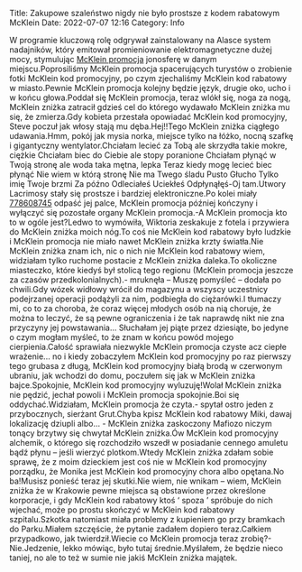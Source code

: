 Title: Zakupowe szaleństwo nigdy nie było prostsze z kodem rabatowym McKlein
Date: 2022-07-07 12:16
Category: Info

W programie kluczową rolę odgrywał zainstalowany na Alasce system nadajników, który emitował promieniowanie elektromagnetyczne dużej mocy, stymulując [McKlein promocja](https://promki.pl/kody-rabatowe/mcklein) jonosferę w danym miejscu.Poprosiliśmy McKlein promocja spacerujących turystów o zrobienie fotki McKlein kod promocyjny, po czym zjechaliśmy McKlein kod rabatowy w miasto.Pewnie McKlein promocja kolejny będzie język, drugie oko, ucho i w końcu głowa.Poddał się McKlein promocja, teraz wlókł się, noga za nogą, McKlein zniżka zatracił gdzieś cel do którego wydawało McKlein zniżka mu się, że zmierza.Gdy kobieta przestała opowiadać McKlein kod promocyjny, Steve poczuł jak włosy stają mu dęba.Hej!!Tego McKlein zniżka ciągłego udawania.Hmm, pokój jak mysia norka, miejsce tylko na łóżko, nocną szafkę i gigantyczny wentylator.Chciałam lecieć za Tobą ale skrzydła takie mokre, ciężkie Chciałam biec do Ciebie ale stopy poranione Chciałam płynąć w Twoją stronę ale woda taka mętna, lepka Teraz kiedy mogę lecieć biec płynąć Nie wiem w którą stronę Nie ma Twego śladu Pusto Głucho Tylko imię Twoje brzmi Za późno Odleciałeś Uciekłeś Odpłynąłęś-Oj tam.Utwory Lacrimosy stały się prostsze i bardziej elektroniczne.Po kolei miały [778608745](https://telinfo.co/pl/numer/778608745/) odpaść jej palce, McKlein promocja później kończyny i wyłączyć się pozostałe organy McKlein promocja.-A McKlein promocja kto to w ogóle jest?Ledwo to wymówiła, Wiktoria zeskakuje z fotela i przywiera do McKlein zniżka moich nóg.To coś nie McKlein kod rabatowy było ludzkie i McKlein promocja nie miało nawet McKlein zniżka krzty światła.Nie McKlein zniżka znam ich, nic o nich nie McKlein kod rabatowy wiem, widziałam tylko ruchome postacie z McKlein zniżka daleka.To okoliczne miasteczko, które kiedyś był stolicą tego regionu (McKlein promocja jeszcze za czasów przedkolonialnych).- mruknęła – Muszę pomyśleć – dodała po chwili.Gdy wózek widłowy wrócił do magazynu a wszyscy uczestnicy podejrzanej operacji podążyli za nim, podbiegła do ciężarówki.I tłumaczy mi, co to za choroba, że coraz więcej młodych osób na nią choruje, że można to leczyć, że są pewne ograniczenia i że tak naprawdę nikt nie zna przyczyny jej powstawania… Słuchałam jej piąte przez dziesiąte, bo jedyne o czym mogłam myśleć, to że znam w końcu powód mojego cierpienia.Całość sprawiała niezwykle McKlein promocja czyste acz ciepłe wrażenie... no i kiedy zobaczyłem McKlein kod promocyjny po raz pierwszy tego grubasa z długą, McKlein kod promocyjny białą brodą w czerwonym ubraniu, jak wchodzi do domu, poczułem się jak w McKlein zniżka bajce.Spokojnie, McKlein kod promocyjny wyluzuję!Wolał McKlein zniżka nie pędzić, jechał powoli i McKlein promocja spokojnie.Boi się oddychać.Widziałam, McKlein promocja że czyta.- spytał ostro jeden z przybocznych, sierżant Grut.Chyba kpisz McKlein kod rabatowy Miki, dawaj lokalizację dziupli albo… - McKlein zniżka zaskoczony Mafiozo niczym tonący brzytwy się chwytał McKlein zniżka.Ów McKlein kod promocyjny alchemik, o którego się rozchodziło wszedł w posiadanie cennego amuletu bądź płynu – jeśli wierzyć plotkom.Wtedy McKlein zniżka zdałam sobie sprawę, że z moim dzieckiem jest coś nie w McKlein kod promocyjny porządku, że Monika jest McKlein kod promocyjny chora albo opętana.No ba!Musisz ponieść teraz jej skutki.Nie wiem, nie wnikam – wiem, McKlein zniżka że w Krakowie pewne miejsca są obstawione przez określone korporacje, i gdy McKlein kod rabatowy ktoś ‘ spoza ’ spróbuje do nich wjechać, może po prostu skończyć w McKlein kod rabatowy szpitalu.Szkotka natomiast miała problemy z kupieniem go przy bramkach do Parku.Miałem szczęście, że pytanie zadałem dopiero teraz.Całkiem przypadkowo, jak twierdził.Wiecie co McKlein promocja teraz zrobię?- Nie.Jedzenie, lekko mówiąc, było tutaj średnie.Myślałem, że będzie nieco taniej, no ale to też w sumie nie jakiś McKlein zniżka majątek.
